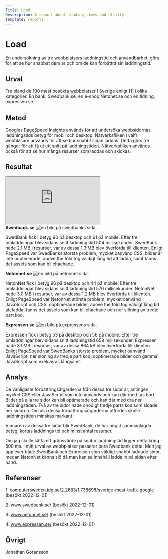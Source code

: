 ```yaml
---
Title: Load
Description: A raport about loading times and utility.
Template: reports
---
```


Load
=======================

<p class="first-row">
En undersökning av tre webbplatsers laddningstid och användbarhet, görs för att se hur snabbat dem är
och om de kan förbättra sin laddningstid.
</p>

<div class="second-row">
<h2>Urval</h2>

<p>
Tre bland de 100 mest besökta webbplatser i Sverige enligt [1] i olika kategorier. En bank, Swedbank.se, en e-shop
Netonet.se och en tidning, expressen.se.
</p>
</div>
<div class="third-row">
<h2>Metod</h2>

<p>
Googles PageSpeed Insights används för att undersöka webbsidornas laddningstids betyg för mobil och desktop. Nätverksfilken
i valfri webbläsare används för att se hur snabbt sidan laddas. Detta görs tre gånger för att få ut ett snitt på laddningstiden.
Nätverksfliken används också för att se hur många resurser som laddas och skickas.
</p>
</div>

<div class="fourth-row">
<h2>Resultat</h2>
<div class="embed-container">
<iframe src="https://docs.google.com/spreadsheets/d/e/2PACX-1vRVcsCxKzVkRBqGb40xZULPHUPZO_OlH_0rZnUdcX44-HVgeWfeF0lhceRVYpyhqnCe3RhRH7g5jaqs/pubhtml?widget=true&amp;headers=false"></iframe>
</div>
</div>

<div class="fifth-row">
<strong>Swedbank.se</strong>
<img class="img" src="%base_url%/image/swedbank.png" alt="en bild på swedbanks sida.">
<p>
SwedBank fick i betyg 90 på desktop och 61 på mobile. Efter tre omladdningar blev sidans snitt laddningstid 504 millisekunder. 
SwedBank hade 2.1 MB i resurser, var av dessa 1.3 MB blev överförda till klienten. Enligt PageSpeed var SwedBanks största problem,
mycket oanvänd CSS, bilder är inte ooptimerade, above the fold tog väldigt lång tid att ladda, samt fanns det assets som kan bli
chachade.
</p>
</div>

<div class="sixth-row">
<strong>Netonnet.se</strong>
<img class="img" src="%base_url%/image/netonnet.png" alt="en bild på netonnet sida.">
<p>
NetonNet fick i betyg 96 på desktop och 44 på mobile. Efter tre omladdningar blev sidans snitt laddningstid 570 millisekunder. 
NetonNet hade 3.0 MB i resurser, var av dessa 1.2 MB blev överförda till klienten. Enligt PageSpeed var NetonNet största problem,
mycket oanvänd JavaScript och CSS, ooptimerade bilder, above the fold tog väldigt lång tid att ladda, fanns det assets som kan bli
chachade och ner slöning av tredje part kod.
</p>
</div>

<div class="seventh-row">
<strong>Expressen.se</strong>
<img class="img" src="%base_url%/image/expressen.png" alt="en bild på expressens sida.">
<p>
Expressen fick i betyg 53 på desktop och 56 på mobile. Efter tre omladdningar blev sidans snitt laddningstid 658 millisekunder. 
Expressen hade 3.1 MB i resurser, var av dessa 864 kB blev överförda till klienten. Enligt PageSpeed var SwedBanks största problem,
mycket oanvänd JavaScript, ner slöning av tredje part kod, ooptimerade bilder och gammal JavaScript som exekveras långsamt.
</p>
</div>

<div class="eigth-row">
<h2>Analys</h2>
<p>
De vanligaste förbättringsåtgärderna från dessa tre sidor är, antingen mycket CSS eller JavaScript som inte används och kan
där med tas bort. Bilder på alla tre sidor kan bli optimerade och kan där med dra ner laddningstiden. Två av tre sidor hade
onödigt tredje parts kod som slöade ner sidorna. Om alla dessa förbättringsåtgärderna utfördes skulle laddningstiden minskas
markant.
</p>
<p>
Vinnaren av dessa tre sidor blir SwedBank, de har högst sammanlagda betyg, kortas laddnings tid och minst antal resurser.
</p>
<p>
Om jag skulle sätta ett gränsvärde på snabb laddningstid ligger detta kring 500 ms. I mitt urval av webbplatser passerar bara
Swedbank detta. Men jag upplever både SwedBank och Expressen som väldigt snabbt laddade sidor, medan NetonNet känns slö då man kan
se innehåll ladda in på sidan efter hand.
</p>
</div>

<div class="ninth-row">
<h2>Referenser</h2>
<p>1. <a href="https://computersweden.idg.se/2.2683/1.738698/sverige-mest-trafik-google">
        computersweden.idg.se/2.2683/1.738698/sverige-mest-trafik-google
    </a> (besökt 2022-12-01)</p>
<p>2. <a href="https://www.swedbank.se/">www.swedbank.se/</a> (besökt 2022-12-01)</p>
<p>3. <a href="https://www.netonnet.se/">www.netonnet.se/</a> (besökt 2022-12-01)</p>
<p>4. <a href="https://www.expressen.se/">www.expressen.se/</a> (besökt 2022-12-01)</p>
</div>

<div class="tenth-row">
<h2>Övrigt</h2>
<p>Jonathan Göransson.</p>
</div>
